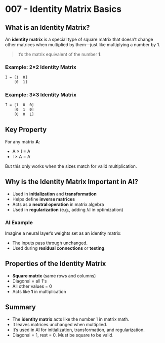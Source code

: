 # 007 - Identity Matrix Basics

## What is an Identity Matrix?

An **identity matrix** is a special type of square matrix that doesn’t change other matrices when multiplied by them—just like multiplying a number by 1.

> It’s the matrix equivalent of the number **1**.

### Example: 2×2 Identity Matrix

```txt
I = [1  0]
    [0  1]
```

### Example: 3×3 Identity Matrix

```txt
I = [1  0  0]
    [0  1  0]
    [0  0  1]
```

## Key Property

For any matrix **A**:

* A × I = A
* I × A = A

But this only works when the sizes match for valid multiplication.

## Why is the Identity Matrix Important in AI?

* Used in **initialization** and **transformation**
* Helps define **inverse matrices**
* Acts as a **neutral operation** in matrix algebra
* Used in **regularization** (e.g., adding λI in optimization)

### AI Example

Imagine a neural layer’s weights set as an identity matrix:

* The inputs pass through unchanged.
* Used during **residual connections** or **testing**.

## Properties of the Identity Matrix

* **Square matrix** (same rows and columns)
* Diagonal = all 1's
* All other values = 0
* Acts like **1** in multiplication

## Summary

* The **identity matrix** acts like the number 1 in matrix math.
* It leaves matrices unchanged when multiplied.
* It’s used in AI for initialization, transformation, and regularization.
* Diagonal = 1, rest = 0. Must be square to be valid.
